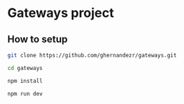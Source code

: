 # Gateways project

## How to setup

```bash
git clone https://github.com/ghernandezr/gateways.git

cd gateways

npm install

npm run dev

```
